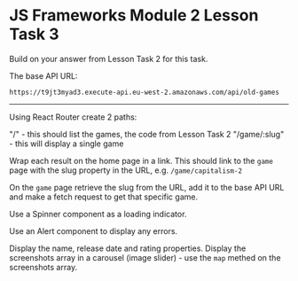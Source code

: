 # JS Frameworks Module 2 Lesson Task 3

Build on your answer from Lesson Task 2 for this task.

The base API URL:

```
https://t9jt3myad3.execute-api.eu-west-2.amazonaws.com/api/old-games
```

---

Using React Router create 2 paths:

"/" - this should list the games, the code from Lesson Task 2
"/game/:slug" - this will display a single game

Wrap each result on the home page in a link. This should link to the `game` page with the slug property in the URL, e.g. `/game/capitalism-2`

On the `game` page retrieve the slug from the URL, add it to the base API URL and make a fetch request to get that specific game.

Use a Spinner component as a loading indicator.

Use an Alert component to display any errors.

Display the name, release date and rating properties. Display the screenshots array in a carousel (image slider) - use the `map` methed on the screenshots array.
